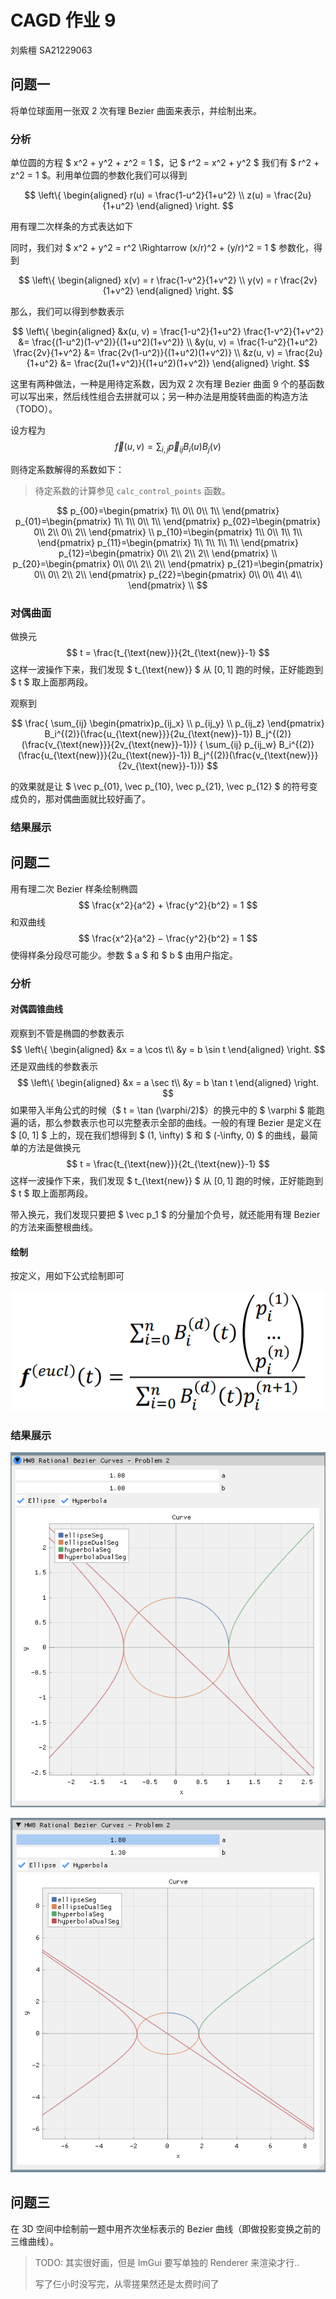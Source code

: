 # CAGD 作业 9
刘紫檀 SA21229063

## 问题一

将单位球面用一张双 2 次有理 Bezier 曲面来表示，并绘制出来。

### 分析

单位圆的方程 $ x^2 + y^2 + z^2 = 1 $，记 $ r^2 = x^2 + y^2 $ 我们有 $ r^2 + z^2 = 1 $。利用单位圆的参数化我们可以得到

$$
\left\{
\begin{aligned}
r(u) = \frac{1-u^2}{1+u^2} \\
z(u) = \frac{2u}{1+u^2}
\end{aligned}
\right.
$$

用有理二次样条的方式表达如下

同时，我们对 $ x^2 + y^2 = r^2 \Rightarrow (x/r)^2 + (y/r)^2 = 1 $ 参数化，得到

$$
\left\{
\begin{aligned}
x(v) = r \frac{1-v^2}{1+v^2} \\
y(v) = r \frac{2v}{1+v^2}
\end{aligned}
\right.
$$

那么，我们可以得到参数表示

$$
\left\{
\begin{aligned}
&x(u, v) = \frac{1-u^2}{1+u^2} \frac{1-v^2}{1+v^2} &= \frac{(1-u^2)(1-v^2)}{(1+u^2)(1+v^2)} \\
&y(u, v) = \frac{1-u^2}{1+u^2} \frac{2v}{1+v^2} &= \frac{2v(1-u^2)}{(1+u^2)(1+v^2)} \\
&z(u, v) = \frac{2u}{1+u^2} &= \frac{2u(1+v^2)}{(1+u^2)(1+v^2)}
\end{aligned}
\right.
$$

这里有两种做法，一种是用待定系数，因为双 2 次有理 Bezier 曲面 9 个的基函数可以写出来，然后线性组合去拼就可以；另一种办法是用旋转曲面的构造方法（TODO）。

设方程为
$$
\vec f(u, v) = \sum_{i, j} \vec p_{ij} B_i(u) B_j(v)  
$$

则待定系数解得的系数如下：

> 待定系数的计算参见 `calc_control_points` 函数。

$$
p_{00}=\begin{pmatrix} 1\\  0\\  0\\  1\\ \end{pmatrix} 
p_{01}=\begin{pmatrix}  1\\   1\\  0\\   1\\ \end{pmatrix} 
p_{02}=\begin{pmatrix} 0\\   2\\  0\\   2\\ \end{pmatrix} \\
p_{10}=\begin{pmatrix}  1\\  0\\   1\\   1\\ \end{pmatrix} 
p_{11}=\begin{pmatrix} 1\\  1\\  1\\  1\\ \end{pmatrix} 
p_{12}=\begin{pmatrix} 0\\  2\\  2\\  2\\ \end{pmatrix} \\
p_{20}=\begin{pmatrix} 0\\  0\\   2\\   2\\ \end{pmatrix} 
p_{21}=\begin{pmatrix} 0\\  0\\  2\\  2\\ \end{pmatrix} 
p_{22}=\begin{pmatrix} 0\\  0\\  4\\  4\\ \end{pmatrix} \\
$$

### 对偶曲面

做换元
$$
t = \frac{t_{\text{new}}}{2t_{\text{new}}-1}
$$
这样一波操作下来，我们发现 $ t_{\text{new}} $ 从 $[0, 1]$ 跑的时候，正好能跑到 $ t $ 取上面那两段。

观察到

$$
\frac{ \sum_{ij} \begin{pmatrix}p_{ij_x} \\ p_{ij_y} \\ p_{ij_z} \end{pmatrix} B_i^{(2)}(\frac{u_{\text{new}}}{2u_{\text{new}}-1}) B_j^{(2)}(\frac{v_{\text{new}}}{2v_{\text{new}}-1})} { \sum_{ij} p_{ij_w} B_i^{(2)}(\frac{u_{\text{new}}}{2u_{\text{new}}-1}) B_j^{(2)}(\frac{v_{\text{new}}}{2v_{\text{new}}-1})}
$$

的效果就是让 $ \vec p_{01}, \vec p_{10}, \vec p_{21}, \vec p_{12} $ 的符号变成负的，那对偶曲面就比较好画了。

<!-- 
另一种想法是考虑这是一个旋转曲面的事实。
不用复杂的待定系数，其实这个曲面是 X-Z 平面的有理 Bezier 曲线 $ b_1(u) $ 和 X-Y 平面的有理 Bezier 曲线 $ b_2(v) $ 张成的，那么就可以自然写出齐次坐标形式
$$
\vec b_1(u) = \begin{pmatrix}1 \\ 0 \\ 0 \\ 1\end{pmatrix} B_0^{(2)}(u)+ \begin{pmatrix}1 \\ 0 \\ 1 \\ 1\end{pmatrix} B_1^{(2)}(u)+ \begin{pmatrix}0 \\ 0 \\ 2 \\ 2\end{pmatrix} B_2^{(2)}(u) \\
\vec b_2(v) = \begin{pmatrix}1 \\ 0 \\ 0 \\ 1\end{pmatrix} B_0^{(2)}(v)+ \begin{pmatrix}1 \\ 1 \\ 0 \\ 1\end{pmatrix} B_1^{(2)}(v)+ \begin{pmatrix}0 \\ 2 \\ 0 \\ 2\end{pmatrix} B_2^{(2)}(v) 
$$

然后作为向量积曲面 $ b_1(u) b_1(v) $ 就可以了。

$$
\begin{aligned}
b_1(u)b_2(v) = 
&\begin{pmatrix}1 \\ 0 \\ 0 \\ 1\end{pmatrix} B_0^{(2)}(u)B_0^{(2)}(v) + 
\begin{pmatrix}1 \\ 0 \\ 0 \\ 1\end{pmatrix} B_0^{(2)}(u)B_1^{(2)}(v) + 
\begin{pmatrix}0 \\ 0 \\ 0 \\ 2\end{pmatrix} B_0^{(2)}(u)B_2^{(2)}(v) + \\
&\begin{pmatrix}1 \\ 0 \\ 0 \\ 1\end{pmatrix} B_1^{(2)}(u)B_0^{(2)}(v) +
\begin{pmatrix}1 \\ 0 \\ 0 \\ 1\end{pmatrix} B_1^{(2)}(u)B_1^{(2)}(v) +
\begin{pmatrix}0 \\ 0 \\ 0 \\ 2\end{pmatrix} B_1^{(2)}(u)B_2^{(2)}(v) + \\
&\begin{pmatrix}0 \\ 0 \\ 0 \\ 2\end{pmatrix} B_2^{(2)}(u)B_0^{(2)}(v) +
\begin{pmatrix}0 \\ 0 \\ 0 \\ 2\end{pmatrix} B_2^{(2)}(u)B_1^{(2)}(v) +
\begin{pmatrix}0 \\ 0 \\ 0 \\ 4\end{pmatrix} B_2^{(2)}(u)B_2^{(2)}(v)
\end{aligned}
$$ -->


### 结果展示



## 问题二

用有理二次 Bezier 样条绘制椭圆
$$
\frac{x^2}{a^2} + \frac{y^2}{b^2} = 1
$$
和双曲线
$$
\frac{x^2}{a^2} − \frac{y^2}{b^2} = 1
$$
使得样条分段尽可能少。参数 $ a $ 和 $ b $ 由用户指定。



### 分析


#### 对偶圆锥曲线

观察到不管是椭圆的参数表示
$$
\left\{
\begin{aligned}
&x = a \cos t\\
&y = b \sin t
\end{aligned}
\right.
$$
还是双曲线的参数表示
$$
\left\{
\begin{aligned}
&x = a \sec t\\
&y = b \tan t
\end{aligned}
\right.
$$
如果带入半角公式的时候（$ t = \tan (\varphi/2)$）的换元中的 $ \varphi $ 能跑遍的话，那么参数表示也可以完整表示全部的曲线。一般的有理 Bezier 是定义在 $ [0, 1] $ 上的，现在我们想得到 $ (1, \infty) $ 和 $ (-\infty, 0) $ 的曲线，最简单的方法是做换元
$$
t = \frac{t_{\text{new}}}{2t_{\text{new}}-1}
$$
这样一波操作下来，我们发现 $ t_{\text{new}} $ 从 $[0, 1]$ 跑的时候，正好能跑到 $ t $ 取上面那两段。

带入换元，我们发现只要把 $ \vec p_1 $ 的分量加个负号，就还能用有理 Bezier 的方法来画整根曲线。

#### 绘制

按定义，用如下公式绘制即可

![image-20211123020535322](Homework8.assets/image-20211123020535322.png)

### 结果展示

![image-20211123050409235](Homework8.assets/image-20211123050409235.png)

![image-20211123050433904](Homework8.assets/image-20211123050433904.png)

## 问题三

在 3D 空间中绘制前一题中用齐次坐标表示的 Bezier 曲线（即做投影变换之前的三维曲线）。

> TODO: 其实很好画，但是 ImGui 要写单独的 Renderer 来渲染才行..
>
> 写了仨小时没写完，从零搓果然还是太费时间了

